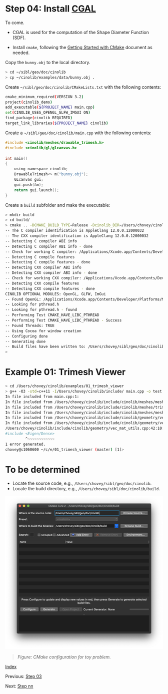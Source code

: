 # Step 04: Install [CGAL](https://www.cgal.org/)

To come.

* CGAL is used for the computation of the Shape Diameter Function (SDF).

* Install `cmake`, following the [Getting Started with CMake](../cmake/README.md) document as needed.

Copy the `bunny.obj` to the local directory.

```bash
> cd ~/sibl/geo/doc/cinolib
> cp ~/cinolib/examples/data/bunny.obj .
```

Create `~/sibl/geo/doc/cinolib/CMakeLists.txt` with the following contents:

```bash
cmake_minimum_required(VERSION 3.2)
project(cinolib_demo)
add_executable(${PROJECT_NAME} main.cpp)
set(CINOLIB_USES_OPENGL_GLFW_IMGUI ON)
find_package(cinolib REQUIRED)
target_link_libraries(${PROJECT_NAME} cinolib)
```

Create a `~/sibl/geo/doc/cinolib/main.cpp` with the following contents:

```c
#include <cinolib/meshes/drawable_trimesh.h>
#include <cinolib/gl/glcanvas.h>

int main()
{
    using namespace cinolib;
    DrawableTrimesh<> m("bunny.obj");
    GLcanvas gui;
    gui.push(&m);
    return gui.launch();
}
```

Create a `build` subfolder and make the executable:

```bash
> mkdir build
> cd build/
> cmake .. -DCMAKE_BUILD_TYPE=Release -Dcinolib_DIR=/Users/chovey/cinolib
-- The C compiler identification is AppleClang 12.0.0.12000032
-- The CXX compiler identification is AppleClang 12.0.0.12000032
-- Detecting C compiler ABI info
-- Detecting C compiler ABI info - done
-- Check for working C compiler: /Applications/Xcode.app/Contents/Developer/Toolchains/XcodeDefault.xctoolchain/usr/bin/cc - skipped
-- Detecting C compile features
-- Detecting C compile features - done
-- Detecting CXX compiler ABI info
-- Detecting CXX compiler ABI info - done
-- Check for working CXX compiler: /Applications/Xcode.app/Contents/Developer/Toolchains/XcodeDefault.xctoolchain/usr/bin/c++ - skipped
-- Detecting CXX compile features
-- Detecting CXX compile features - done
CINOLIB OPTIONAL MODULES: OpenGL, GLFW, ImGui
-- Found OpenGL: /Applications/Xcode.app/Contents/Developer/Platforms/MacOSX.platform/Developer/SDKs/MacOSX11.1.sdk/System/Library/Frameworks/OpenGL.framework
-- Looking for pthread.h
-- Looking for pthread.h - found
-- Performing Test CMAKE_HAVE_LIBC_PTHREAD
-- Performing Test CMAKE_HAVE_LIBC_PTHREAD - Success
-- Found Threads: TRUE
-- Using Cocoa for window creation
-- Configuring done
-- Generating done
-- Build files have been written to: /Users/chovey/sibl/geo/doc/cinolib/build
>
```

# Example 01: Trimesh Viewer

```bash
> cd /Users/chovey/cinolib/examples/01_trimesh_viewer
> g++ -O3 -std=c++11 -I/Users/chovey/cinolib/include/ main.cpp -o test.out
In file included from main.cpp:1:
In file included from /Users/chovey/cinolib/include/cinolib/meshes/meshes.h:40:
In file included from /Users/chovey/cinolib/include/cinolib/meshes/trimesh.h:41:
In file included from /Users/chovey/cinolib/include/cinolib/meshes/mesh_attributes.h:39:
In file included from /Users/chovey/cinolib/include/cinolib/geometry/vec_mat.h:40:
In file included from /Users/chovey/cinolib/include/cinolib/geometry/vec_mat_utils.h:136:
/Users/chovey/cinolib/include/cinolib/geometry/vec_mat_utils.cpp:42:10: fatal error: 'Eigen/Dense' file not found
#include <Eigen/Dense>
         ^~~~~~~~~~~~~
1 error generated.
chovey@s1060600 ~/c/e/01_trimesh_viewer (master) [1]>
```

# To be determined

* Locate the source code, e.g., `/Users/chovey/sibl/geo/doc/cinolib`.
* Locate the build directory, e.g., `/Users/chovey/sibl/doc/cinolib/build`.

![](fig/cmake_toy_problem.png)
> *Figure: CMake configuration for toy problem.*

[Index](README.md)

Previous: [Step 03](step_03.md)

Next: [Step nn](step_nn.md)
